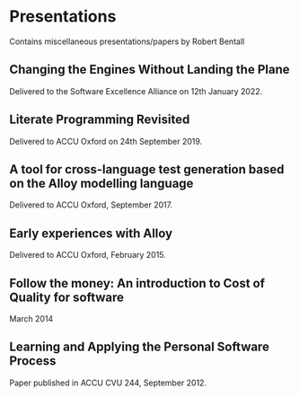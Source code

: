 # Presentations

Contains miscellaneous presentations/papers by Robert Bentall

## Changing the Engines Without Landing the Plane

Delivered to the Software Excellence Alliance on 12th January 2022.

## Literate Programming Revisited

Delivered to ACCU Oxford on 24th September 2019.

## A tool for cross-language test generation based on the Alloy modelling language

Delivered to ACCU Oxford, September 2017.

## Early experiences with Alloy

Delivered to ACCU Oxford, February 2015.

## Follow the money: An introduction to Cost of Quality for software

March 2014

## Learning and Applying the Personal Software Process

Paper published in ACCU CVU 244, September 2012.
